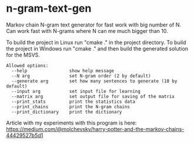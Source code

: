 # n-gram-text-gen
Markov chain N-gram text generator for fast work with big number of N. Can work fast with N-grams where N can me much bigger than 10.

To build the project in Linux run "cmake ." in the project directory.
To build the project in Windows run "cmake ." and then build the generated solution for the MSVS.

```
Allowed options:
  --help                show help message
  --N arg               set N-gram order (2 by default)
  --generate arg        set how many sentences to generate (10 by default)
  --input arg           set input file for learning
  --matrix arg          set output file for saving of the matrix
  --print_stats         print the statistics data
  --print_chains        print the N-gram chains
  --print_dictionary    print the dictionary
```
Article with my experiments with this program is here: 
https://medium.com/@molchevsky/harry-potter-and-the-markov-chains-44429527b5d1
